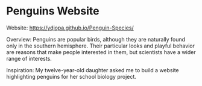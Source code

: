 # Penguins Website 
 
Website: https://ydjopa.github.io/Penguin-Species/

Overview:
Penguins are popular birds, although they are naturally found only in the southern hemisphere. Their particular looks and playful behavior are reasons that make people interested in them, but scientists have a wider range of interests. 

Inspiration:
My twelve-year-old daughter asked me to build a website highlighting penguins for her school biology project. 